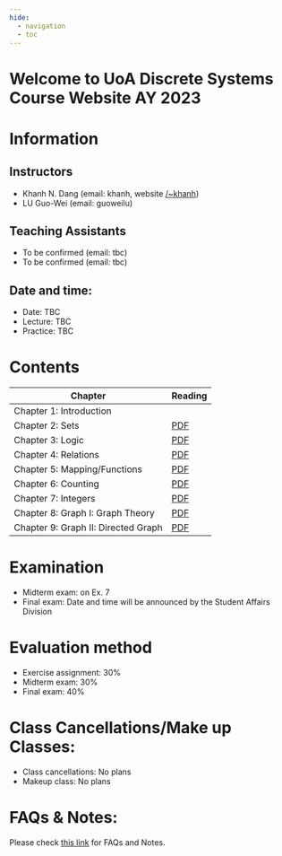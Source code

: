 ```yaml
---
hide:
  - navigation
  - toc
---
```

# Welcome to UoA Discrete Systems Course Website AY 2023

# Information

## Instructors

- Khanh N. Dang (email: khanh, website [/~khanh](https://u-aizu.ac.jp/~khanh/))
- LU Guo-Wei (email: guoweilu)

## Teaching Assistants

* To be confirmed (email: tbc)
* To be confirmed (email: tbc)


## Date and time:

* Date: TBC
* Lecture: TBC
* Practice: TBC

# Contents

| Chapter  | Reading |
| -------- | ---- |
| Chapter 1: Introduction | |
| Chapter 2: Sets | [PDF](../assets/Lec-12-Set.pdf) |
| Chapter 3: Logic |[PDF](../assets/Lec-34-Logic.pdf) |
| Chapter 4: Relations |  [PDF](../assets/Lec-56-Relations.pdf) |
| Chapter 5: Mapping/Functions | [PDF](../assets/Lec-78-Functions.pdf) |
| Chapter 6: Counting | [PDF](../assets/Lec-9-Counting.pdf) |
| Chapter 7: Integers | [PDF](../assets/Lec-10-Integers.pdf) |
| Chapter 8: Graph I: Graph Theory | [PDF](../assets/Lec-1112-GraphTheory.pdf) |
| Chapter 9: Graph II: Directed Graph | [PDF](../assets/Lec-1314-DirectedGraph.pdf) |

# Examination
* Midterm exam: on Ex. 7
* Final exam: Date and time will be announced by the Student Affairs Division 


# Evaluation method
* Exercise assignment: 30%
* Midterm exam: 30%
* Final exam: 40%

# Class Cancellations/Make up Classes:

* Class cancellations: No plans
* Makeup class: No plans

# FAQs & Notes:

Please check [this link](faq.md) for FAQs and Notes.
